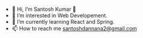- 👋 Hi, I’m Santosh Kumar 🚀
- 👀 I’m interested in Web Developement.
- 🌱 I’m currently learning React and Spring.
- 📫 How to reach me santoshdannana2@gmail.com

<!---
santoshkumar2001/santoshkumar2001 is a ✨ special ✨ repository because its `README.md` (this file) appears on your GitHub profile.
You can click the Preview link to take a look at your changes.
--->
